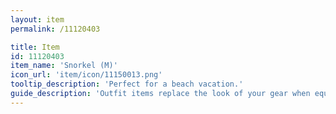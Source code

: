 ```yaml
---
layout: item
permalink: /11120403

title: Item
id: 11120403
item_name: 'Snorkel (M)'
icon_url: 'item/icon/11150013.png'
tooltip_description: 'Perfect for a beach vacation.'
guide_description: 'Outfit items replace the look of your gear when equipped.'
---
```

